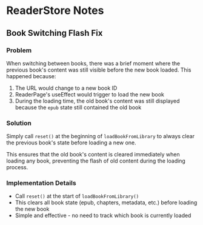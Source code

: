 # ReaderStore Notes

## Book Switching Flash Fix

### Problem
When switching between books, there was a brief moment where the previous book's content was still visible before the new book loaded. This happened because:

1. The URL would change to a new book ID
2. ReaderPage's useEffect would trigger to load the new book
3. During the loading time, the old book's content was still displayed because the `epub` state still contained the old book

### Solution
Simply call `reset()` at the beginning of `loadBookFromLibrary` to always clear the previous book's state before loading a new one.

This ensures that the old book's content is cleared immediately when loading any book, preventing the flash of old content during the loading process.

### Implementation Details
- Call `reset()` at the start of `loadBookFromLibrary()`
- This clears all book state (epub, chapters, metadata, etc.) before loading the new book
- Simple and effective - no need to track which book is currently loaded